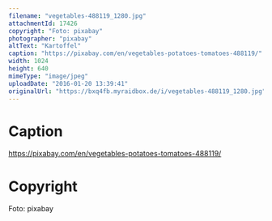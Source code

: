 ```yaml
---
filename: "vegetables-488119_1280.jpg"
attachmentId: 17426
copyright: "Foto: pixabay"
photographer: "pixabay"
altText: "Kartoffel"
caption: "https://pixabay.com/en/vegetables-potatoes-tomatoes-488119/"
width: 1024
height: 640
mimeType: "image/jpeg"
uploadDate: "2016-01-20 13:39:41"
originalUrl: "https://bxq4fb.myraidbox.de/i/vegetables-488119_1280.jpg"
---
```


# Caption

https://pixabay.com/en/vegetables-potatoes-tomatoes-488119/

# Copyright

Foto: pixabay
